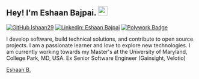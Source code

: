 ## Hey! I'm Eshaan Bajpai. <img src="https://media.giphy.com/media/hvRJCLFzcasrR4ia7z/giphy.gif" width="25px">

[![GitHub Ishaan29](https://img.shields.io/github/followers/ishaan29?label=follow&style=social)](https://github.com/Ishaan29)
[![Linkedin: Eshaan Bajpai](https://img.shields.io/badge/-Eshaan%20Bajpai-blue?style=flat-square&logo=Linkedin&logoColor=white&link=https://www.linkedin.com/in/ishaanbajpai/)](https://www.linkedin.com/in/ishaanbajpai/)
[![Polywork Badge](https://img.shields.io/badge/-EshaanBajpai-orange?style=flat-square&logo=polywork&logoColor=black&link=https://www.polywork.com/eshaan_bajpai)](https://poly.me/eshaan_bajpai)
  
I develop software, build technical solutions, and contribute to open source projects. I am a passionate learner and love to explore new technologies. I am currently working towards my Master's at the University of Maryland, College Park, MD, USA. Ex Senior Software Engineer (Gainsight, Velotio)

<script src="https://platform.linkedin.com/badges/js/profile.js" async defer type="text/javascript"></script>
<div class="badge-base LI-profile-badge" data-locale="en_US" data-size="large" data-theme="dark" data-type="HORIZONTAL" data-vanity="ishaanbajpai" data-version="v1">
  <a class="badge-base__link LI-simple-link" href="https://www.linkedin.com/in/ishaanbajpai?trk=profile-badge">Eshaan B.</a>
</div>
